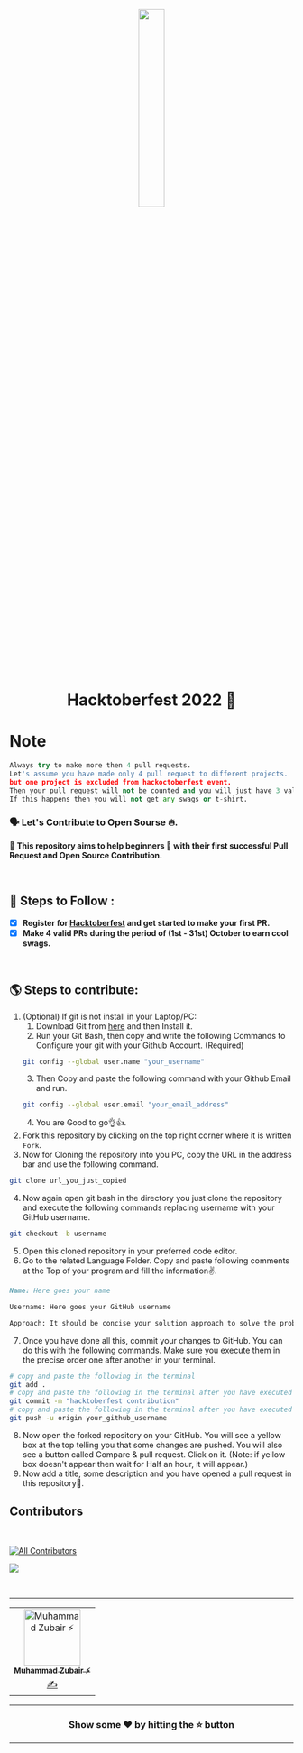 <p align="center">
    <a href="https://hacktoberfest.digitalocean.com/">
        <img src="https://raw.githubusercontent.com/keshavsingh4522/hacktoberfest2021/35fc6060c5ddead5792f29a2437fea160dbe9804/Assets/logo-hacktoberfest-full.f42e3b1.svg" width="30%">
    </a>
</p>

<h1 align="center"> Hacktoberfest 2022 🎉</h1>

# Note
```py
Always try to make more then 4 pull requests.
Let's assume you have made only 4 pull request to different projects.
but one project is excluded from hackoctoberfest event.
Then your pull request will not be counted and you will just have 3 valid pull requests.
If this happens then you will not get any swags or t-shirt.
```

### 🗣 Let's Contribute to Open Sourse 🔥.
📢 **This repository aims to help beginners 🤔 with their first successful Pull Request and Open Source Contribution.**

<br>

## 📐 Steps to Follow : 
   - [X] **Register for [Hacktoberfest](https://hacktoberfest.digitalocean.com/) and get started to make your first PR.**
   - [X] **Make 4 valid PRs during the period of (1st - 31st) October to earn cool swags.**

 <br>

## 🌎 Steps to contribute:
1. (Optional) If git is not install in your Laptop/PC:
   1. Download Git from [here](https://git-scm.com/downloads) and then Install it.
   2. Run your Git Bash, then copy and write the following Commands to Configure your git with your Github Account. (Required)
     ```sh
     git config --global user.name "your_username"
     ```
   3. Then Copy and paste the following command with your Github Email and run.
     ```sh
     git config --global user.email "your_email_address"
     ```
   4. You are Good to go👌👍.
2. Fork this repository by clicking on the top right corner where it is written `Fork`.
3. Now for Cloning the repository into you PC, copy the URL in the address bar and use the following command.
```sh
git clone url_you_just_copied
```
4. Now again open git bash in the directory you just clone the repository and execute the following commands replacing username with your GitHub username.
```sh
git checkout -b username
```
5. Open this cloned repository in your preferred code editor. 
6. Go to the related Language Folder. Copy and paste following comments at the Top of your program and fill the information✌.
```md
Name: Here goes your name

Username: Here goes your GitHub username

Approach: It should be concise your solution approach to solve the problem
```
7. Once you have done all this, commit your changes to GitHub. You can do this with the following commands. Make sure you execute them in the precise order one after another in your terminal.
```sh
# copy and paste the following in the terminal
git add .
# copy and paste the following in the terminal after you have executed the previous command
git commit -m "hacktoberfest contribution"
# copy and paste the following in the terminal after you have executed the previous command
git push -u origin your_github_username
```
8. Now open the forked repository on your GitHub. You will see a yellow box at the top telling you that some changes are pushed. You will also see a button called Compare & pull request. Click on it. (Note: if yellow box doesn't appear then wait for Half an hour, it will appear.)
9. Now add a title, some description and you have opened a pull request in this repository💖.

## Contributors 
&nbsp;

<!-- ALL-CONTRIBUTORS-BADGE:START - Do not remove or modify this section -->
[![All Contributors](https://img.shields.io/badge/All_Contributors-13-orange.svg?style=flat&logo=GITHUB)](contributors)
<!-- ALL-CONTRIBUTORS-BADGE:END -->

<a href="https://github.com/burhanharoon/next-portfolio/graphs/contributors">
  <img src="https://contrib.rocks/image?repo=burhanharoon/next-portfolio" />
</a>

&nbsp;
&nbsp;
<hr/>
<table>
  <tbody>
    <tr>
      <td align="center"><a href="https://github.com/HydraPhyzer"><img src="https://avatars.githubusercontent.com/u/106366894?v=4?s=100" width="100px;" alt="Muhammad Zubair ⚡"/><br /><sub><b>Muhammad Zubair ⚡</b></sub></a><br /><a href="#content-HydraPhyzer" title="Content">✍</a></td>
    </tr>
  </tbody>
</table>

----------------------------------------------------------

### <p align="center"> Show some ❤ by hitting the ⭐ button </p>

----------------------------------------------------------

